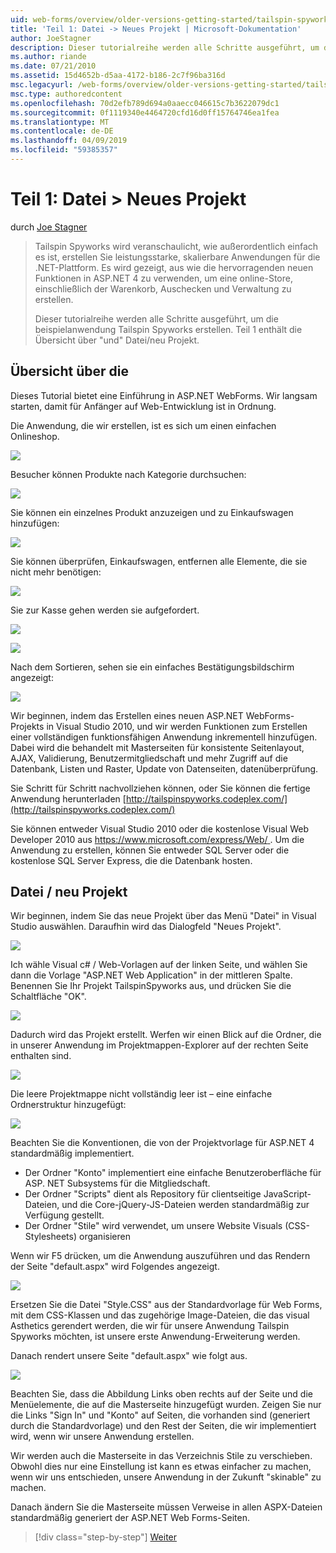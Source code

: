 ```yaml
---
uid: web-forms/overview/older-versions-getting-started/tailspin-spyworks/tailspin-spyworks-part-1
title: 'Teil 1: Datei -> Neues Projekt | Microsoft-Dokumentation'
author: JoeStagner
description: Dieser tutorialreihe werden alle Schritte ausgeführt, um die beispielanwendung Tailspin Spyworks erstellen. Teil 1 enthält die Übersicht über "und" Datei/neu Projekt.
ms.author: riande
ms.date: 07/21/2010
ms.assetid: 15d4652b-d5aa-4172-b186-2c7f96ba316d
msc.legacyurl: /web-forms/overview/older-versions-getting-started/tailspin-spyworks/tailspin-spyworks-part-1
msc.type: authoredcontent
ms.openlocfilehash: 70d2efb789d694a0aaecc046615c7b3622079dc1
ms.sourcegitcommit: 0f1119340e4464720cfd16d0ff15764746ea1fea
ms.translationtype: MT
ms.contentlocale: de-DE
ms.lasthandoff: 04/09/2019
ms.locfileid: "59385357"
---
```

# <a name="part-1-file--new-project"></a>Teil 1: Datei > Neues Projekt

durch [Joe Stagner](https://github.com/JoeStagner)

> Tailspin Spyworks wird veranschaulicht, wie außerordentlich einfach es ist, erstellen Sie leistungsstarke, skalierbare Anwendungen für die .NET-Plattform. Es wird gezeigt, aus wie die hervorragenden neuen Funktionen in ASP.NET 4 zu verwenden, um eine online-Store, einschließlich der Warenkorb, Auschecken und Verwaltung zu erstellen.
> 
> Dieser tutorialreihe werden alle Schritte ausgeführt, um die beispielanwendung Tailspin Spyworks erstellen. Teil 1 enthält die Übersicht über "und" Datei/neu Projekt.


## <a id="_Toc260221666"></a>  Übersicht über die

Dieses Tutorial bietet eine Einführung in ASP.NET WebForms. Wir langsam starten, damit für Anfänger auf Web-Entwicklung ist in Ordnung.

Die Anwendung, die wir erstellen, ist es sich um einen einfachen Onlineshop.

![](tailspin-spyworks-part-1/_static/image1.jpg)


Besucher können Produkte nach Kategorie durchsuchen:

![](tailspin-spyworks-part-1/_static/image2.jpg)

Sie können ein einzelnes Produkt anzuzeigen und zu Einkaufswagen hinzufügen:

![](tailspin-spyworks-part-1/_static/image3.jpg)

Sie können überprüfen, Einkaufswagen, entfernen alle Elemente, die sie nicht mehr benötigen:

![](tailspin-spyworks-part-1/_static/image4.jpg)

Sie zur Kasse gehen werden sie aufgefordert.

![](tailspin-spyworks-part-1/_static/image5.jpg)

![](tailspin-spyworks-part-1/_static/image6.jpg)

Nach dem Sortieren, sehen sie ein einfaches Bestätigungsbildschirm angezeigt:

![](tailspin-spyworks-part-1/_static/image7.jpg)


Wir beginnen, indem das Erstellen eines neuen ASP.NET WebForms-Projekts in Visual Studio 2010, und wir werden Funktionen zum Erstellen einer vollständigen funktionsfähigen Anwendung inkrementell hinzufügen. Dabei wird die behandelt mit Masterseiten für konsistente Seitenlayout, AJAX, Validierung, Benutzermitgliedschaft und mehr Zugriff auf die Datenbank, Listen und Raster, Update von Datenseiten, datenüberprüfung.

Sie Schritt für Schritt nachvollziehen können, oder Sie können die fertige Anwendung herunterladen [http://tailspinspyworks.codeplex.com/](http://tailspinspyworks.codeplex.com/)

Sie können entweder Visual Studio 2010 oder die kostenlose Visual Web Developer 2010 aus [ https://www.microsoft.com/express/Web/ ](https://www.microsoft.com/express/Web/). Um die Anwendung zu erstellen, können Sie entweder SQL Server oder die kostenlose SQL Server Express, die die Datenbank hosten.

## <a id="_Toc260221667"></a>  Datei / neu Projekt

Wir beginnen, indem Sie das neue Projekt über das Menü "Datei" in Visual Studio auswählen. Daraufhin wird das Dialogfeld "Neues Projekt".

![](tailspin-spyworks-part-1/_static/image8.jpg)

Ich wähle Visual c# / Web-Vorlagen auf der linken Seite, und wählen Sie dann die Vorlage "ASP.NET Web Application" in der mittleren Spalte. Benennen Sie Ihr Projekt TailspinSpyworks aus, und drücken Sie die Schaltfläche "OK".

![](tailspin-spyworks-part-1/_static/image9.jpg)

Dadurch wird das Projekt erstellt. Werfen wir einen Blick auf die Ordner, die in unserer Anwendung im Projektmappen-Explorer auf der rechten Seite enthalten sind.

![](tailspin-spyworks-part-1/_static/image10.jpg)

Die leere Projektmappe nicht vollständig leer ist – eine einfache Ordnerstruktur hinzugefügt:

![](tailspin-spyworks-part-1/_static/image1.png)

Beachten Sie die Konventionen, die von der Projektvorlage für ASP.NET 4 standardmäßig implementiert.

- Der Ordner "Konto" implementiert eine einfache Benutzeroberfläche für ASP. NET Subsystems für die Mitgliedschaft.
- Der Ordner "Scripts" dient als Repository für clientseitige JavaScript-Dateien, und die Core-jQuery-JS-Dateien werden standardmäßig zur Verfügung gestellt.
- Der Ordner "Stile" wird verwendet, um unsere Website Visuals (CSS-Stylesheets) organisieren

Wenn wir F5 drücken, um die Anwendung auszuführen und das Rendern der Seite "default.aspx" wird Folgendes angezeigt.

![](tailspin-spyworks-part-1/_static/image11.jpg)

Ersetzen Sie die Datei "Style.CSS" aus der Standardvorlage für Web Forms, mit dem CSS-Klassen und das zugehörige Image-Dateien, die das visual Asthetics gerendert werden, die wir für unsere Anwendung Tailspin Spyworks möchten, ist unsere erste Anwendung-Erweiterung werden.

Danach rendert unsere Seite "default.aspx" wie folgt aus.

![](tailspin-spyworks-part-1/_static/image12.jpg)

Beachten Sie, dass die Abbildung Links oben rechts auf der Seite und die Menüelemente, die auf die Masterseite hinzugefügt wurden. Zeigen Sie nur die Links "Sign In" und "Konto" auf Seiten, die vorhanden sind (generiert durch die Standardvorlage) und den Rest der Seiten, die wir implementiert wird, wenn wir unsere Anwendung erstellen.

Wir werden auch die Masterseite in das Verzeichnis Stile zu verschieben. Obwohl dies nur eine Einstellung ist kann es etwas einfacher zu machen, wenn wir uns entschieden, unsere Anwendung in der Zukunft "skinable" zu machen.

Danach ändern Sie die Masterseite müssen Verweise in allen ASPX-Dateien standardmäßig generiert der ASP.NET Web Forms-Seiten.

> [!div class="step-by-step"]
> [Weiter](tailspin-spyworks-part-2.md)
